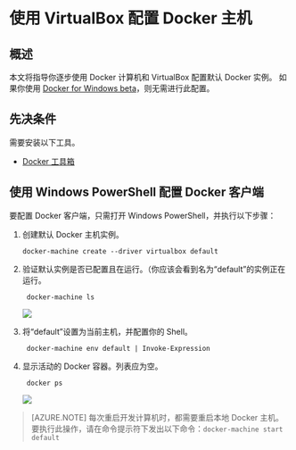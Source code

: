 <properties
   pageTitle="使用 VirtualBox 配置 Docker 主机 | Azure"
   description="使用 Docker 计算机和 VirtualBox 配置默认 Docker 实例的逐步说明"
   services="visual-studio-online"
   documentationCenter="na"
   authors="TomArcher"
   manager="douge"
   editor="" />
<tags
   ms.service="multiple"
   ms.date="03/27/2016"
   wacn.date="06/20/2016" />

# 使用 VirtualBox 配置 Docker 主机

## 概述
本文将指导你逐步使用 Docker 计算机和 VirtualBox 配置默认 Docker 实例。
如果你使用 [Docker for Windows beta](http://beta.docker.com/)，则无需进行此配置。

## 先决条件
需要安装以下工具。

- [Docker 工具箱](https://www.docker.com/products/overview#/docker_toolbox)

## 使用 Windows PowerShell 配置 Docker 客户端

要配置 Docker 客户端，只需打开 Windows PowerShell，并执行以下步骤：

1. 创建默认 Docker 主机实例。

    ```
    docker-machine create --driver virtualbox default
    ```
 
1. 验证默认实例是否已配置且在运行。（你应该会看到名为“default”的实例正在运行。

		docker-machine ls 
		
	![][0]
 
1. 将“default”设置为当前主机，并配置你的 Shell。

        docker-machine env default | Invoke-Expression

1. 显示活动的 Docker 容器。列表应为空。

		docker ps

	![][1]
 
> [AZURE.NOTE] 每次重启开发计算机时，都需要重启本地 Docker 主机。要执行此操作，请在命令提示符下发出以下命令：`docker-machine start default`

[0]: ./media/vs-azure-tools-docker-setup/docker-machine-ls.png
[1]: ./media/vs-azure-tools-docker-setup/docker-ps.png
<!---HONumber=Mooncake_0516_2016-->